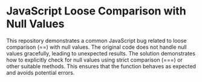 # JavaScript Loose Comparison with Null Values

This repository demonstrates a common JavaScript bug related to loose comparison (==) with null values.  The original code does not handle null values gracefully, leading to unexpected results. The solution demonstrates how to explicitly check for null values using strict comparison (===) or other suitable methods.  This ensures that the function behaves as expected and avoids potential errors.